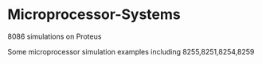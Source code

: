 # Microprocessor-Systems
8086 simulations on Proteus 

Some microprocessor simulation examples including 8255,8251,8254,8259
